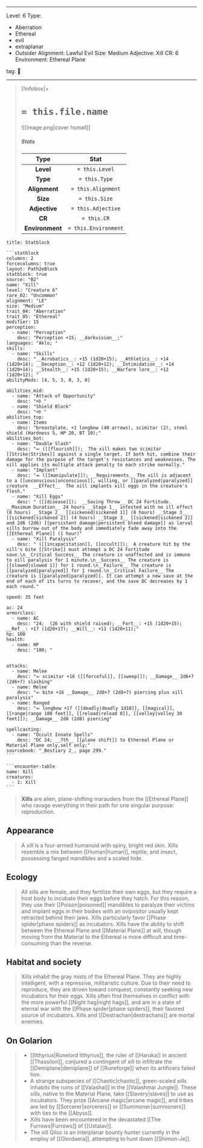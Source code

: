 
---


Level: 6
Type:
- Aberration
- Ethereal
- evil
- extraplanar
- Outsider
Alignment: Lawful Evil
Size: Medium
Adjective: Xill
CR: 6
Environment: Ethereal Plane


tag: 👹

---

> [!infobox]+
> #  `= this.file.name`
> ![[image.png|cover hsmall]]
> ##### Stats
> Type | Stat |
> :---:|:---:|
> **Level** | `= this.Level` |
> **Type** | `= this.Type` |
> **Alignment** | `= this.Alignment` |
> **Size** | `= this.Size` |
> **Adjective** | `= this.Adjective` |
> **CR** | `= this.CR` |
> **Environment** | `= this.Environment` |




````ad-info
title: Statblock

```statblock
columns: 2
forcecolumns: true
layout: Path2eBlock
statblock: true
source: "B2"
name: "Xill"
level: "Creature 6"
rare_02: "Uncommon"
alignment: "LE"
size: "Medium"
trait_04: "Aberration"
trait_05: "Ethereal"
modifier: 15
perception:
  - name: "Perception"
    desc: "Perception +15; __darkvision__;"
languages: "Aklo; "
skills:
  - name: "Skills"
    desc: "__Acrobatics__: +15 (1d20+15); __Athletics__: +14 (1d20+14); __Deception__: +12 (1d20+12); __Intimidation__: +14 (1d20+14); __Stealth__: +15 (1d20+15); __Warfare lore__: +12 (1d20+12); "
abilityMods: [4, 5, 3, 0, 3, 0]

abilities_mid:
  - name: "Attack of Opportunity"
    desc: "⬲ "
  - name: "Shield Block"
    desc: "⬲ "
abilities_top:
  - name: Items
    desc: "breastplate, +1 longbow (40 arrows), scimitar (2), steel shield (Hardness 5, HP 20, BT 10);"
abilities_bot:
  - name: "Double Slash"
    desc: "⬻ ([[flourish]]);  The xill makes two scimitar [[Strike|Strikes]] against a single target. If both hit, combine their damage for the purpose of the target's resistances and weaknesses. The xill applies its multiple attack penalty to each strike normally."
  - name: "Implant"
    desc: "⬺ ([[manipulate]]); __Requirements__ The xill is adjacent to a [[unconscious|unconscious]], willing, or [[paralyzed|paralyzed]] creature  __Effect__  The xill implants xill eggs in the creature's flesh."
  - name: "Xill Eggs"
    desc: " ([[disease]]);  __Saving Throw__ DC 24 Fortitude. __Maximum Duration__ 24 hours __Stage 1__ infested with no ill effect (8 hours) __Stage 2__ [[sickened|sickened 1]] (8 hours) __Stage 3__ [[sickened|sickened 2]] (4 hours) __Stage 3__ [[sickened|sickened 2]] and 2d6 (2d6) [[persistent damage|persistent bleed damage]] as larval xills burrow out of the body and immediately fade away into the [[Ethereal Plane]] (1 hour)"
  - name: "Xill Paralysis"
    desc: " ([[incapacitation]], [[occult]]);  A creature hit by the xill's bite [[Strike]] must attempt a DC 24 Fortitude save.\n__Critical Success__ The creature is unaffected and is immune to xill paralysis for 1 minute.\n__Success__ The creature is [[slowed|slowed 1]] for 1 round.\n__Failure__ The creature is [[paralyzed|paralyzed]] for 1 round.\n__Critical Failure__ The creature is [[paralyzed|paralyzed]]. It can attempt a new save at the end of each of its turns to recover, and the save DC decreases by 1 each round."

speed: 35 feet

ac: 24
armorclass:
  - name: AC
    desc: "24;  (26 with shield raised); __Fort__: +15 (1d20+15); __Ref__: +17 (1d20+17); __Will__: +11 (1d20+11);"
hp: 100
health:
  - name: HP
    desc: "100; "


attacks:
  - name: Melee
    desc: "⬻ scimitar +16 ([[forceful]], [[sweep]]); __Damage__ 2d6+7 (2d6+7) slashing"
  - name: Melee
    desc: "⬻ bite +16 __Damage__ 2d8+7 (2d8+7) piercing plus xill paralysis"
  - name: Ranged
    desc: "⬻ longbow +17 ([[deadly|deadly 1d10]], [[magical]], [[range|range 100 feet]], [[reload|reload 0]], [[volley|volley 30 feet]]); __Damage__ 2d8 (2d8) piercing"

spellcasting:
  - name: "Occult Innate Spells"
    desc: "DC 24; __7th__ [[plane shift]] to Ethereal Plane or Material Plane only,self only;"
sourcebook: "_Bestiary 2_, page 299."
```

```encounter-table
name: Xill
creatures:
  - 1: Xill
```

````



> **Xills** are alien, plane-shifting marauders from the [[Ethereal Plane]] who ravage everything in their path for one singular purpose: reproduction.



## Appearance

> A xill is a four-armed humanoid with spiny, bright red skin. Xills resemble a mix between [[Human|human]], reptile, and insect, possessing fanged mandibles and a scaled hide.


## Ecology

> All xills are female, and they fertilize their own eggs, but they require a host body to incubate their eggs before they hatch. For this reason, they use their [[Poison|poisoned]] mandibles to paralyze their victims and implant eggs in their bodies with an ovipositor usually kept retracted behind their jaws. Xills particularly favor [[Phase spider|phase spiders]] as incubators.
> Xills have the ability to shift between the Ethereal Plane and [[Material Plane]] at will, though moving from the Material to the Ethereal is more difficult and time-consuming than the reverse.


## Habitat and society

> Xills inhabit the gray mists of the Ethereal Plane. They are highly intelligent, with a repressive, militaristic culture. Due to their need to reproduce, they are driven toward conquest, constantly seeking new incubators for their eggs. Xills often find themselves in conflict with the more powerful [[Night hag|night hags]], and are in a state of eternal war with the [[Phase spider|phase spiders]], their favored source of incubators. Xills and [[Destrachan|destrachans]] are mortal enemies.


## On Golarion

> - [[Ilthyrius|Runelord Ilthyrius]], the ruler of [[Haruka]] in ancient [[Thassilon]], conjured a contingent of xill to infiltrate the [[Demiplane|demiplane]] of [[Runeforge]] when its artificers failed him.
> - A strange subspecies of [[Chaotic|chaotic]], green-scaled xills inhabits the ruins of [[Valashai]] in the [[Valashmai Jungle]]. These xills, native to the Material Plane, take [[Slavery|slaves]] to use as incubators. They prize [[Arcane magic|arcane magic]], and tribes are led by [[Sorcerer|sorcerers]] or [[Summoner|summoners]] with ties to the [[Abyss]].
> - Xills have been encountered in the devastated [[The Furrows|Furrows]] of [[Ustalav]].
> - The xill Qiloc is an interplanar bounty hunter currently in the employ of [[Olordaera]], attempting to hunt down [[Shimon-Je]].








